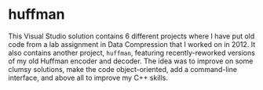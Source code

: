 # huffman

This Visual Studio solution contains 6 different projects where I have put old code from a lab assignment in Data Compression that I worked on in 2012. It also contains another project, `huffman`, featuring recently-reworked versions of my old Huffman encoder and decoder. The idea was to improve on some clumsy solutions, make the code object-oriented, add a command-line interface, and above all to improve my C++ skills.

